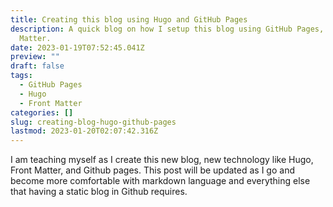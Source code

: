 ```yaml
---
title: Creating this blog using Hugo and GitHub Pages
description: A quick blog on how I setup this blog using GitHub Pages, Hugo, and Front
  Matter.
date: 2023-01-19T07:52:45.041Z
preview: ""
draft: false
tags:
  - GitHub Pages
  - Hugo
  - Front Matter
categories: []
slug: creating-blog-hugo-github-pages
lastmod: 2023-01-20T02:07:42.316Z
---
```


I am teaching myself as I create this new blog, new technology like Hugo, Front Matter, and Github pages.  This post will be updated as I go and become more comfortable with markdown language and everything else that having a static blog in Github requires.